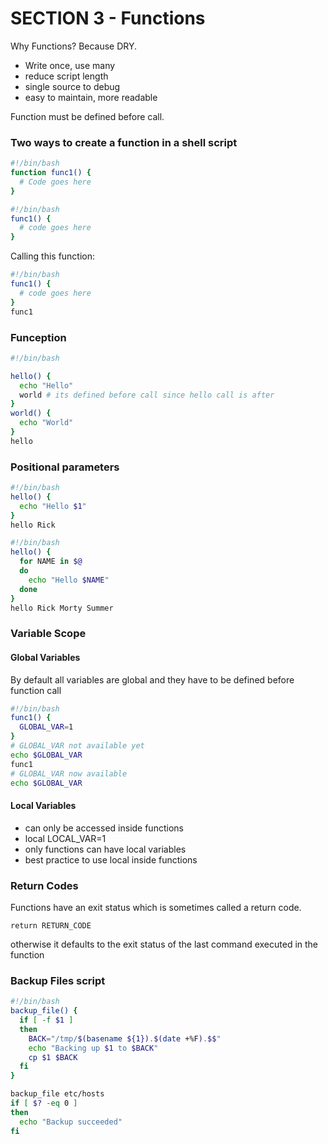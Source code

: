 # SECTION 3 - Functions

Why Functions? Because DRY.

- Write once, use many
- reduce script length
- single source to debug
- easy to maintain, more readable

Function must be defined before call.

### Two ways to create a function in a shell script

```sh
#!/bin/bash
function func1() {
  # Code goes here
}
```

```sh
#!/bin/bash
func1() {
  # code goes here
}
```

Calling this function:

```sh
#!/bin/bash
func1() {
  # code goes here
}
func1
```

### Funception

```sh
#!/bin/bash

hello() {
  echo "Hello"
  world # its defined before call since hello call is after
}
world() {
  echo "World"
}
hello
```

### Positional parameters

```sh
#!/bin/bash
hello() {
  echo "Hello $1"
}
hello Rick
```

```sh
#!/bin/bash
hello() {
  for NAME in $@
  do
    echo "Hello $NAME"
  done
}
hello Rick Morty Summer
```

### Variable Scope

#### Global Variables

By default all variables are global and they have to be defined before function call

```sh
#!/bin/bash
func1() {
  GLOBAL_VAR=1
}
# GLOBAL_VAR not available yet
echo $GLOBAL_VAR
func1
# GLOBAL_VAR now available
echo $GLOBAL_VAR
```

#### Local Variables

- can only be accessed inside functions
- local LOCAL_VAR=1
- only functions can have local variables
- best practice to use local inside functions

### Return Codes

Functions have an exit status which is sometimes called a return code.

```
return RETURN_CODE
```

otherwise it defaults to the exit status of the last command executed in the function

### Backup Files script

```sh
#!/bin/bash
backup_file() {
  if [ -f $1 ]
  then
    BACK="/tmp/$(basename ${1}).$(date +%F).$$"
    echo "Backing up $1 to $BACK"
    cp $1 $BACK
  fi
}

backup_file etc/hosts
if [ $? -eq 0 ]
then
  echo "Backup succeeded"
fi
```
